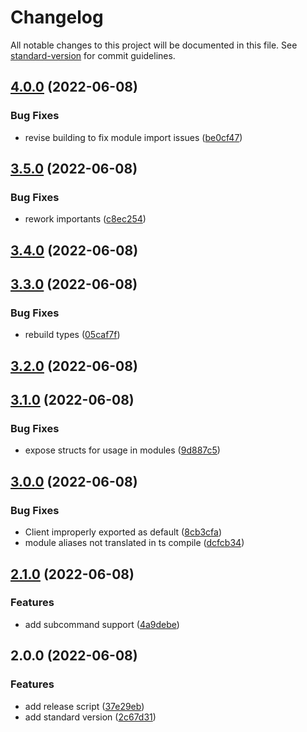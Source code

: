 # Changelog

All notable changes to this project will be documented in this file. See [standard-version](https://github.com/conventional-changelog/standard-version) for commit guidelines.

## [4.0.0](https://gitlab.com/unhcs/discord/discord-modules/discord-modules/compare/v3.5.0...v4.0.0) (2022-06-08)


### Bug Fixes

* revise building to fix module import issues ([be0cf47](https://gitlab.com/unhcs/discord/discord-modules/discord-modules/commit/be0cf47f69d970e7dcf94ca5138fe01f759a250d))

## [3.5.0](https://gitlab.com/unhcs/discord/discord-modules/discord-modules/compare/v3.4.0...v3.5.0) (2022-06-08)

### Bug Fixes

-   rework importants ([c8ec254](https://gitlab.com/unhcs/discord/discord-modules/discord-modules/commit/c8ec25409d3c82c669d149402d3c3e927677619b))

## [3.4.0](https://gitlab.com/unhcs/discord/discord-modules/discord-modules/compare/v3.3.0...v3.4.0) (2022-06-08)

## [3.3.0](https://gitlab.com/unhcs/discord/discord-modules/discord-modules/compare/v3.2.0...v3.3.0) (2022-06-08)

### Bug Fixes

-   rebuild types ([05caf7f](https://gitlab.com/unhcs/discord/discord-modules/discord-modules/commit/05caf7f53beaf2fa00fe542cd5ceb209ae976d4c))

## [3.2.0](https://gitlab.com/unhcs/discord/discord-modules/discord-modules/compare/v3.1.0...v3.2.0) (2022-06-08)

## [3.1.0](https://gitlab.com/unhcs/discord/discord-modules/discord-modules/compare/v3.0.0...v3.1.0) (2022-06-08)

### Bug Fixes

-   expose structs for usage in modules ([9d887c5](https://gitlab.com/unhcs/discord/discord-modules/discord-modules/commit/9d887c54e114dd8e007484a44a538900c1eb3916))

## [3.0.0](https://gitlab.com/unhcs/discord/discord-modules/discord-modules/compare/v2.1.0...v3.0.0) (2022-06-08)

### Bug Fixes

-   Client improperly exported as default ([8cb3cfa](https://gitlab.com/unhcs/discord/discord-modules/discord-modules/commit/8cb3cfa0a06f2240143b517beb6cc2cc02c91c79))
-   module aliases not translated in ts compile ([dcfcb34](https://gitlab.com/unhcs/discord/discord-modules/discord-modules/commit/dcfcb34198bc79d7c68e695d9ca518a61dd38096))

## [2.1.0](https://gitlab.com/unhcs/discord/discord-modules/discord-modules/compare/v2.0.0...v2.1.0) (2022-06-08)

### Features

-   add subcommand support ([4a9debe](https://gitlab.com/unhcs/discord/discord-modules/discord-modules/commit/4a9debebc0d32148e1367c44e24b0fb77e663cdb))

## 2.0.0 (2022-06-08)

### Features

-   add release script ([37e29eb](https://gitlab.com/unhcs/discord/discord-modules/discord-modules/commit/37e29eb3a146434a45eb9974011a5ca71f15a155))
-   add standard version ([2c67d31](https://gitlab.com/unhcs/discord/discord-modules/discord-modules/commit/2c67d31746d920a2dc698aa2b5ac94729635c1cb))
